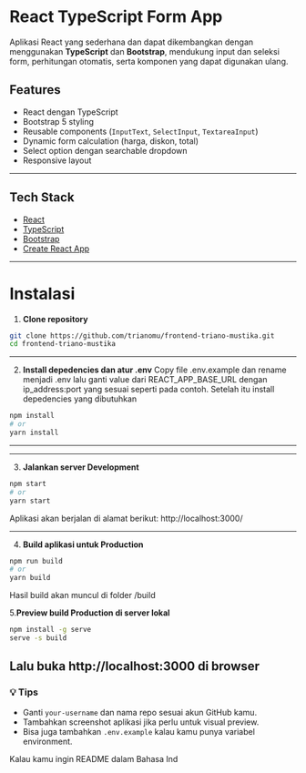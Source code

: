 # React TypeScript Form App

Aplikasi React yang sederhana dan dapat dikembangkan dengan menggunakan **TypeScript** dan **Bootstrap**, mendukung input dan seleksi form, perhitungan otomatis, serta komponen yang dapat digunakan ulang.

## Features

- React dengan TypeScript
- Bootstrap 5 styling
- Reusable components (`InputText`, `SelectInput`, `TextareaInput`)
- Dynamic form calculation (harga, diskon, total)
- Select option dengan searchable dropdown
- Responsive layout

---

## Tech Stack

- [React](https://reactjs.org/)
- [TypeScript](https://www.typescriptlang.org/)
- [Bootstrap](https://getbootstrap.com/)
- [Create React App](https://create-react-app.dev/)

---

# Instalasi

1. **Clone repository**

```bash
git clone https://github.com/trianomu/frontend-triano-mustika.git
cd frontend-triano-mustika
```
---
2. **Install depedencies dan atur .env**
Copy file .env.example dan rename menjadi .env lalu ganti value dari REACT_APP_BASE_URL dengan ip_address:port yang sesuai seperti pada contoh.
Setelah itu install depedencies yang dibutuhkan
```bash
npm install
# or
yarn install
```
---

---
3. **Jalankan server Development**
```bash
npm start
# or
yarn start
```
Aplikasi akan berjalan di alamat berikut: http://localhost:3000/

---
4. **Build aplikasi untuk Production**
```bash
npm run build
# or
yarn build
```

Hasil build akan muncul di folder /build 


5.**Preview build Production di server lokal**

```bash
npm install -g serve
serve -s build
```

Lalu buka http://localhost:3000 di browser
---

### 💡 Tips

- Ganti `your-username` dan nama repo sesuai akun GitHub kamu.
- Tambahkan screenshot aplikasi jika perlu untuk visual preview.
- Bisa juga tambahkan `.env.example` kalau kamu punya variabel environment.

Kalau kamu ingin README dalam Bahasa Ind